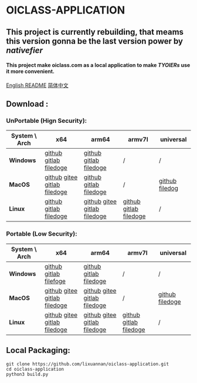 # **OICLASS-APPLICATION**
## This project is currently rebuilding, that meams this version gonna be the last version power by _nativefier_

#### This project make oiclass.com as a local application to make *TYOIERs* use it more convenient.

[English README](./README.md)      [简体中文](./README_zh.md)

## Download :

### UnPortable (Hign Security):

| **System \ Arch** | **x64**                                                      | **arm64**                                                    | **armv7l**                                                   | **universal**                                                |
| ----------------- | ------------------------------------------------------------ | ------------------------------------------------------------ | ------------------------------------------------------------ | ------------------------------------------------------------ |
| **Windows**       | [github ](https://github.com/Lixuannan/oiclass-application/releases/download/2022-12-08/oiclass-win32-x64.zip) [gitlab](https://gitlab.com/leexuannan1/oiclass-application/uploads/cbaceaf4bbcdfc6ef2382ddaa14ee6f0/oiclass-win32-x64.zip) [filedoge](https://filedoge.com/download/7f0c20a775d3a2367213e95d9b40f07759dd67b853d8f47dfc0b587f7b778e86d6e4251049efe042bd81) | [github](https://github.com/Lixuannan/oiclass-application/releases/download/2022-12-08/oiclass-win32-arm64.zip) [gitlab](https://gitlab.com/leexuannan1/oiclass-application/uploads/204fdb5952522b4e54ee571727834805/oiclass-win32-arm64.zip) [filedoge](https://filedoge.com/download/9637dd6b97e80a1920ba116f889633abc5ad5d27aac3ab7a89da773cdaaa6c7d1a56f84e77dccf3511e9) | /                                                            | /                                                            |
| **MacOS**         | [github](https://github.com/Lixuannan/oiclass-application/releases/download/2022-12-08/oiclass-darwin-x64.zip) [gitee ](https://gitee.com/lixuannan/oiclass-application/releases/download/2022-12-08/oiclass-darwin-x64.zip) [gitlab](https://gitlab.com/leexuannan1/oiclass-application/uploads/944531bbb7eb9e0ec0f088b3c9256f57/oiclass-darwin-x64.zip) [filedoge](https://filedoge.com/download/2dd7aa9cabd5cd9727472f1d05d93b76ef9d32ae895585c84755e20b1ab7f27537d5cf471f64145766c7) | [github](https://github.com/Lixuannan/oiclass-application/releases/download/2022-12-08/oiclass-darwin-arm64.zip) [gitlab](https://gitlab.com/leexuannan1/oiclass-application/uploads/204b05f2f8d337321b2bb1239ca9290f/oiclass-darwin-arm64.zip) [filedoge](https://filedoge.com/download/353c9cd3d41995e50fa333a7b43595585b987bf4a973a9ae30915da161d1a187f42cb03feee79a0fce9a) | /                                                            | [github](https://github.com/Lixuannan/oiclass-application/releases/download/2022-12-08/oiclass-darwin-universal.zip) [filedog](https://filedoge.com/download/94f4d5349eb71a6848225b14bba5ff35886f40a4f9c4a0553934488493f26c9ae184a170ddbebc641bee) |
| **Linux**         | [github](https://github.com/Lixuannan/oiclass-application/releases/download/2022-12-08/oiclass-linux-x64.zip) [gitlab](https://gitlab.com/leexuannan1/oiclass-application/uploads/52478d11fd11fe5463af8e8076cacf22/oiclass-linux-x64.zip) [filedoge](https://filedoge.com/download/83b1bb673ad1826590145214823fc848f965cff90a7daa20aedf3a25071c89a6fe141fefeb06425e9d65) | [github](https://github.com/Lixuannan/oiclass-application/releases/download/2022-12-08/oiclass-linux-arm64.zip) [gitee](https://gitee.com/lixuannan/oiclass-application/releases/download/2022-12-08/oiclass-linux-arm64.zip) [gitlab](https://gitlab.com/leexuannan1/oiclass-application/uploads/2bf6a43772630559851d00cb3074ab16/oiclass-linux-arm64.zip) [filedoge](https://filedoge.com/download/ad03eba55c8b14f432f1f02893e9ced860eaa4a04b8856a8cb841f22665d644bb0e0f426b5c448ae7b71) | [github](https://github.com/Lixuannan/oiclass-application/releases/download/2022-12-08/oiclass-linux-armv7l.zip) [gitlab](https://gitlab.com/leexuannan1/oiclass-application/uploads/ea657ef8d35941a238e9cef556b79d7d/oiclass-linux-armv7l.zip) [filedoge](https://filedoge.com/download/709305d6df9137c02358b3588b212aa4e487720e70d2d0479516dabc1df48202edb67319bfb1c1dfd237) | /                                                            |

### Portable (Low Security):

| **System \ Arch** | **x64**                                                      | **arm64**                                                    | **armv7l**                                                   | **universal**                                                |
| ----------------- | ------------------------------------------------------------ | ------------------------------------------------------------ | ------------------------------------------------------------ | ------------------------------------------------------------ |
| **Windows**       | [github ](https://github.com/Lixuannan/oiclass-application/releases/download/2022-12-08/oiclass-win32-x64-portable.zip) [gitlab](https://gitlab.com/leexuannan1/oiclass-application/uploads/3ff3d6733c2bd148637ddc5702e17c81/oiclass-win32-x64-portable.zip) [filefoge](https://filedoge.com/download/ba5a8bf2c381c3e383bcf59551f886af716ddf04da06d0cea020afa2e545d0638341f60a2edffd037864) | [github](https://github.com/Lixuannan/oiclass-application/releases/download/2022-12-08/oiclass-win32-arm64-portable.zip) [gitlab](https://gitlab.com/leexuannan1/oiclass-application/uploads/4f212e3ec2c7d0ed32c9aeed1c8f98d7/oiclass-win32-arm64-portable.zip) [filedoge](https://filedoge.com/download/19b91c9ffce027206e03bbaebac4741490221f01274642bdc43fc8df2cb76aae6c25ab20f1e6869bcfa7) | /                                                            | /                                                            |
| **MacOS**         | [github](https://github.com/Lixuannan/oiclass-application/releases/download/2022-12-08/oiclass-darwin-x64-portable.zip) [gitee](https://gitee.com/lixuannan/oiclass-application/releases/download/2022-12-08/oiclass-darwin-x64-portable.zip) [gitlab](https://gitlab.com/leexuannan1/oiclass-application/uploads/3f1858927a2b0118d714a163ec4f0cfd/oiclass-darwin-x64-portable.zip) [filedoge](https://filedoge.com/download/6fac3a8c2f59e49c2654185d2c3411ba2c9a09c34daf7d6452edb75326186dd32a872bf7bb9944b89475) | [github](https://github.com/Lixuannan/oiclass-application/releases/download/2022-12-08/oiclass-darwin-arm64-portable.zip) [gitee](https://gitee.com/lixuannan/oiclass-application/releases/download/2022-12-08/oiclass-darwin-arm64-portable.zip) [gitlab](https://gitlab.com/leexuannan1/oiclass-application/uploads/41913af9a213eaf47d89b9b2bb95116d/oiclass-darwin-arm64-portable.zip) [filedoge](https://filedoge.com/download/d5a6831428a83dfd3288ada6b6dfc3547dac89eca2622641c433dd962a135d2cfaa8831a14759749ba6b) | /                                                            | [github ](https://github.com/Lixuannan/oiclass-application/releases/download/2022-12-08/oiclass-darwin-universal.zip) [filedoge](https://filedoge.com/download/af14fafb1808f828f080350bc7209ba3d8bd95a184ba79e8024c35328b2bc3c0bd0c70a30439aa678688) |
| **Linux**         | [github](https://github.com/Lixuannan/oiclass-application/releases/download/2022-12-08/oiclass-linux-x64-portable.zip) [gitee ](https://gitee.com/lixuannan/oiclass-application/releases/download/2022-12-08/oiclass-linux-x64-portable.zip) [gitlab](https://gitlab.com/leexuannan1/oiclass-application/uploads/0d83811f94ad200f441eebadb3999016/oiclass-linux-x64-portable.zip) [filedoge](https://filedoge.com/download/d9386e60f83be9d42d24673cf1ade9d33a13f905786d3e2924a866a1a4aa569b24566f5f3f41394c1b34) | [github](https://github.com/Lixuannan/oiclass-application/releases/download/2022-12-08/oiclass-linux-arm64-portable.zip) [gitee ](https://gitee.com/lixuannan/oiclass-application/releases/download/2022-12-08/oiclass-linux-arm64-portable.zip) [gitlab](https://gitlab.com/leexuannan1/oiclass-application/uploads/60b5e8f9d67dcf2941b61ee6f37e8595/oiclass-linux-arm64-portable.zip) [filedoge](https://filedoge.com/download/875601a3078e6da5e934e82f982fb5a0a5fab055dff04b1cfa5855df020c669bec8eca00331642113864) | [github](https://github.com/Lixuannan/oiclass-application/releases/download/2022-12-08/oiclass-linux-armv7l-portable.zip) [gitlab](https://gitlab.com/leexuannan1/oiclass-application/uploads/3d6bc3bf1245c68047c1bc8ca65f09c2/oiclass-linux-armv7l-portable.zip) [filedoge](https://filedoge.com/download/ff31ead3db1c7feb1c48c9a9a25fad554ada52d87c08015e58ac22df96c4afb00a7389bdbdf4a7b86693) | /                                                            |

## Local Packaging:

```shell
git clone https://github.com/lixuannan/oiclass-application.git
cd oiclass-application
python3 build.py
```

